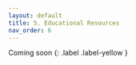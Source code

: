 ```yaml
---
layout: default
title: 5. Educational Resources
nav_order: 6
---
```


Coming soon {: .label .label-yellow }
